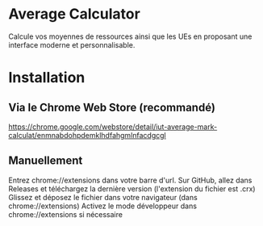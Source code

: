# Average Calculator
Calcule vos moyennes de ressources ainsi que les UEs en proposant une interface moderne et personnalisable.

# Installation
## Via le Chrome Web Store (recommandé)
https://chrome.google.com/webstore/detail/iut-average-mark-calculat/enmnabdohpdemklhdfahgmlnfacdgcgl
## Manuellement
Entrez chrome://extensions dans votre barre d'url.
Sur GitHub, allez dans Releases et téléchargez la dernière version (l'extension du fichier est .crx)
Glissez et déposez le fichier dans votre navigateur (dans chrome://extensions)
Activez le mode développeur dans chrome://extensions si nécessaire
